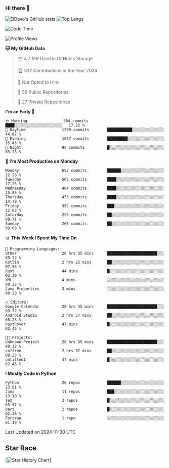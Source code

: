 ### Hi there 👋
![ElDavo's GitHub stats](https://github-readme-stats.vercel.app/api?username=ElDavoo&show_icons=true&theme=chartreuse-dark)
![Top Langs](https://github-readme-stats.vercel.app/api/top-langs/?username=ElDavoo&theme=chartreuse-dark&layout=compact)

<!--START_SECTION:waka-->
![Code Time](http://img.shields.io/badge/Code%20Time-2%2C189%20hrs%2047%20mins-blue)

![Profile Views](http://img.shields.io/badge/Profile%20Views-5-blue)

**🐱 My GitHub Data** 

> 📦 4.7 MB Used in GitHub's Storage 
 > 
> 🏆 337 Contributions in the Year 2024
 > 
> 🚫 Not Opted to Hire
 > 
> 📜 55 Public Repositories 
 > 
> 🔑 27 Private Repositories 
 > 
**I'm an Early 🐤** 

```text
🌞 Morning                504 commits         ████░░░░░░░░░░░░░░░░░░░░░   17.22 % 
🌆 Daytime                1290 commits        ███████████░░░░░░░░░░░░░░   44.07 % 
🌃 Evening                1037 commits        █████████░░░░░░░░░░░░░░░░   35.43 % 
🌙 Night                  96 commits          █░░░░░░░░░░░░░░░░░░░░░░░░   03.28 % 
```
📅 **I'm Most Productive on Monday** 

```text
Monday                   652 commits         ██████░░░░░░░░░░░░░░░░░░░   22.28 % 
Tuesday                  505 commits         ████░░░░░░░░░░░░░░░░░░░░░   17.25 % 
Wednesday                464 commits         ████░░░░░░░░░░░░░░░░░░░░░   15.85 % 
Thursday                 433 commits         ████░░░░░░░░░░░░░░░░░░░░░   14.79 % 
Friday                   352 commits         ███░░░░░░░░░░░░░░░░░░░░░░   12.03 % 
Saturday                 255 commits         ██░░░░░░░░░░░░░░░░░░░░░░░   08.71 % 
Sunday                   266 commits         ██░░░░░░░░░░░░░░░░░░░░░░░   09.09 % 
```


📊 **This Week I Spent My Time On** 

```text
💬 Programming Languages: 
Other                    28 hrs 35 mins      ██████████████████████░░░   89.32 % 
Kotlin                   2 hrs 25 mins       ██░░░░░░░░░░░░░░░░░░░░░░░   07.56 % 
Rust                     44 mins             █░░░░░░░░░░░░░░░░░░░░░░░░   02.30 % 
XML                      4 mins              ░░░░░░░░░░░░░░░░░░░░░░░░░   00.22 % 
Java Properties          3 mins              ░░░░░░░░░░░░░░░░░░░░░░░░░   00.20 % 

🔥 Editors: 
Google Calendar          28 hrs 35 mins      ██████████████████████░░░   89.32 % 
Android Studio           2 hrs 37 mins       ██░░░░░░░░░░░░░░░░░░░░░░░   08.23 % 
RustRover                47 mins             █░░░░░░░░░░░░░░░░░░░░░░░░   02.46 % 

🐱‍💻 Projects: 
Unknown Project          28 hrs 35 mins      ██████████████████████░░░   89.32 % 
coffree                  2 hrs 37 mins       ██░░░░░░░░░░░░░░░░░░░░░░░   08.23 % 
untitled1                47 mins             █░░░░░░░░░░░░░░░░░░░░░░░░   02.46 % 
```

**I Mostly Code in Python** 

```text
Python                   20 repos            ██████░░░░░░░░░░░░░░░░░░░   23.81 % 
Java                     11 repos            ███░░░░░░░░░░░░░░░░░░░░░░   13.10 % 
TeX                      3 repos             █░░░░░░░░░░░░░░░░░░░░░░░░   03.57 % 
Dart                     2 repos             █░░░░░░░░░░░░░░░░░░░░░░░░   02.38 % 
Fortran                  1 repo              ░░░░░░░░░░░░░░░░░░░░░░░░░   01.19 % 
```




 Last Updated on 2024-11-30 UTC
<!--END_SECTION:waka-->

## Star Race

[![Star History Chart](https://api.star-history.com/svg?repos=ElDavoo/WhatsApp-Crypt14-Crypt15-Decrypter,ElDavoo/TuringOS,EliteAndroidApps/WhatsApp-Crypt12-Decrypter,KnugiHK/Whatsapp-Chat-Exporter&type=Date)]
